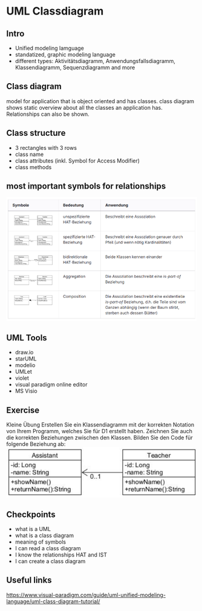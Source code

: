 # UML Classdiagram

## Intro
- Unified modeling lamguage
- standatized, graphic modeling language
- different types: Aktivitätsdiagramm, Anwendungsfallsdiagramm, Klassendiagramm, Sequenzdiagramm and more

## Class diagram<br>
model for application that is object oriented and has classes.
class diagram shows static overview about all the classes an application has. Relationships can also be shown.

## Class structure<br>
- 3 rectangles with 3 rows
- class name
- class attributes (inkl. Symbol for Access Modifier)
- class methods

## most important symbols for relationships
![table](image.png)

## UML Tools
- draw.io
- starUML
- modelio
- UMLet
- violet
- visual paradigm online editor
- MS Visio

## Exercise
Kleine Übung
Erstellen Sie ein Klassendiagramm mit der korrekten Notation von Ihrem Programm, welches Sie für D1 erstellt haben. Zeichnen Sie auch die korrekten Beziehungen zwischen den Klassen.
Bilden Sie den Code für folgende Beziehung ab:
![exercise](image-1.png)

## Checkpoints
- what is a UML
- what is a class diagram
- meaning of symbols
- I can read a class diagram
- I know the relationships HAT and IST
- I can create a class diagram

## Useful links
https://www.visual-paradigm.com/guide/uml-unified-modeling-language/uml-class-diagram-tutorial/

